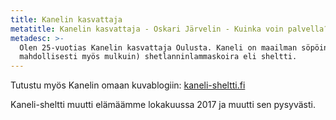 ```yaml
---
title: Kanelin kasvattaja
metatitle: Kanelin kasvattaja - Oskari Järvelin - Kuinka voin palvella?
metadesc: >-
  Olen 25-vuotias Kanelin kasvattaja Oulusta. Kaneli on maailman söpöin (ja
  mahdollisesti myös mulkuin) shetlanninlammaskoira eli sheltti.
---
```

Tutustu myös Kanelin omaan kuvablogiin: [kaneli-sheltti.fi](https://www.kaneli-sheltti.fi/)

Kaneli-sheltti muutti elämäämme lokakuussa 2017 ja muutti sen pysyvästi.
